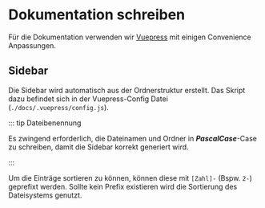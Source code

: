 # Dokumentation schreiben

Für die Dokumentation verwenden wir [Vuepress](https://vuepress.vuejs.org) mit einigen Convenience Anpassungen.

## Sidebar

Die Sidebar wird automatisch aus der Ordnerstruktur erstellt. Das Skript dazu befindet sich in der Vuepress-Config Datei (`./docs/.vuepress/config.js`).

::: tip Dateibenennung

Es zwingend erforderlich, die Dateinamen und Ordner in **_PascalCase_**-Case zu schreiben, damit die Sidebar korrekt generiert wird.

:::

Um die Einträge sortieren zu können, können diese mit `[Zahl]-` (Bspw. `2-`) geprefixt werden. Sollte kein Prefix existieren wird die Sortierung des Dateisystems genutzt.
